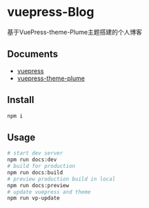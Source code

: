 # vuepress-Blog
基于VuePress-theme-Plume主题搭建的个人博客


## Documents

- [vuepress](https://vuepress.vuejs.org/)
- [vuepress-theme-plume](https://theme-plume.vuejs.press/)

## Install

```sh
npm i
```

## Usage

```sh
# start dev server
npm run docs:dev
# build for production
npm run docs:build
# preview production build in local
npm run docs:preview
# update vuepress and theme
npm run vp-update
```